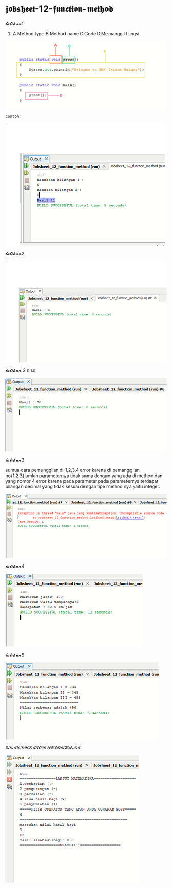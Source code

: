 # 𝖏𝖔𝖇𝖘𝖍𝖊𝖊𝖙-12-𝖋𝖚𝖓𝖈𝖙𝖎𝖔𝖓-𝖒𝖊𝖙𝖍𝖔𝖉
𝓵𝓪𝓽𝓲𝓱𝓪𝓷1
1.  A.Method type  B.Method name    C.Code    D.Memanggil fungsi
 
 
 ![AltText](
https://github.com/rendiwibawa/jobsheet-12-function-method/blob/master/1.PNG)   
    
    contoh:
    
    
    
![AltText](https://github.com/rendiwibawa/jobsheet-12-function-method/blob/master/latihan1.PNG)




𝓵𝓪𝓽𝓲𝓱𝓪𝓷2


![AltText](https://github.com/rendiwibawa/jobsheet-12-function-method/blob/master/latihan2asli.PNG)





𝓵𝓪𝓽𝓲𝓱𝓪𝓷 2 nisn


![AltText](https://github.com/rendiwibawa/jobsheet-12-function-method/blob/master/latihan2sdganti...PNG)






𝓵𝓪𝓽𝓲𝓱𝓪𝓷3



sumua cara pemanggilan di 1,2,3,4 error karena di pemanggilan no{1,2,3}jumlah parameternya tidak sama dengan yang ada di method.dan yang nomor 4 error karena pada parameter pada parameternya terdapat bilangan desimal yang tidak sesuai dengan tipe method nya yaitu integer.

![AltText](https://github.com/rendiwibawa/jobsheet-12-function-method/blob/master/latihan3error.PNG)




𝓵𝓪𝓽𝓲𝓱𝓪𝓷4


![AltText](https://github.com/rendiwibawa/jobsheet-12-function-method/blob/master/latihan4.PNG)





𝓵𝓪𝓽𝓲𝓱𝓪𝓷5


![AltText](https://github.com/rendiwibawa/jobsheet-12-function-method/blob/master/latihan5.PNG)





#𝓚𝓐𝓛𝓚𝓤𝓛𝓐𝓣𝓞𝓡 𝓢𝓔𝓓𝓔𝓡𝓗𝓐𝓝𝓐


![AltText](https://github.com/rendiwibawa/jobsheet-12-function-method/blob/master/kalkulator.PNG)





